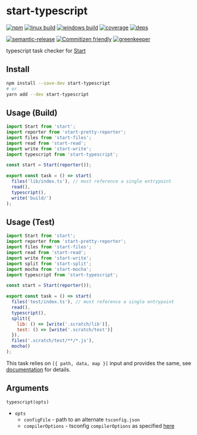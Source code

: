 # start-typescript


[![npm](https://img.shields.io/npm/v/start-typescript.svg?style=flat-square)](https://www.npmjs.com/package/start-typescript)
[![linux build](https://img.shields.io/circleci/project/github/effervescentia/start-typescript/master.svg?label=linux&style=flat-square)](https://circleci.com/gh/effervescentia/start-typescript)
[![windows build](https://img.shields.io/appveyor/ci/effervescentia/start-typescript/master.svg?label=windows&style=flat-square)](https://ci.appveyor.com/project/effervescentia/start-typescript)
[![coverage](https://img.shields.io/codecov/c/github/effervescentia/start-typescript/master.svg?style=flat-square)](https://codecov.io/github/effervescentia/start-typescript)
[![deps](https://david-dm.org/effervescentia/start-typescript.svg?style=flat-square)](https://david-dm.org/effervescentia/start-typescript)

[![semantic-release](https://img.shields.io/badge/%20%20%F0%9F%93%A6%F0%9F%9A%80-semantic--release-e10079.svg?style=flat-square)](https://github.com/semantic-release/semantic-release)
[![Commitizen friendly](https://img.shields.io/badge/commitizen-friendly-brightgreen.svg?style=flat-square)](http://commitizen.github.io/cz-cli/)
[![greenkeeper](https://badges.greenkeeper.io/effervescentia/start-typescript.svg)](https://greenkeeper.io/)

typescript task checker for [Start](https://github.com/start-runner/start)

## Install

```sh
npm install --save-dev start-typescript
# or
yarn add --dev start-typescript
```

## Usage (Build)

```js
import Start from 'start';
import reporter from 'start-pretty-reporter';
import files from 'start-files';
import read from 'start-read';
import write from 'start-write';
import typescript from 'start-typescript';

const start = Start(reporter());

export const task = () => start(
  files('lib/index.ts'), // must reference a single entrypoint
  read(),
  typescript(),
  write('build/')
);
```

## Usage (Test)

```js
import Start from 'start';
import reporter from 'start-pretty-reporter';
import files from 'start-files';
import read from 'start-read';
import write from 'start-write';
import split from 'start-split';
import mocha from 'start-mocha';
import typescript from 'start-typescript';

const start = Start(reporter());

export const task = () => start(
  files('test/index.ts'), // must reference a single entrypoint
  read(),
  typescript(),
  split({
    lib: () => [write('.scratch/lib')],
    test: () => [write('.scratch/test')]
  }),
  files('.scratch/test/**/*.js'),
  mocha()
);
```

This task relies on `[{ path, data, map }]` input and provides the same, see [documentation](https://github.com/start-runner/start#readme) for details.

## Arguments

`typescript(opts)`

*   `opts`
    *   `configFile` - path to an alternate `tsconfig.json`
    *   `compilerOptions` - tsconfig `compilerOptions` as specified
        [here](http://www.typescriptlang.org/docs/handbook/compiler-options.html)
